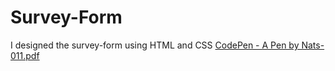 # Survey-Form
I designed the survey-form using HTML and CSS
[CodePen - A Pen by Nats-011.pdf](https://github.com/Nats-011/Survey-Form/files/10701413/CodePen.-.A.Pen.by.Nats-011.pdf)
